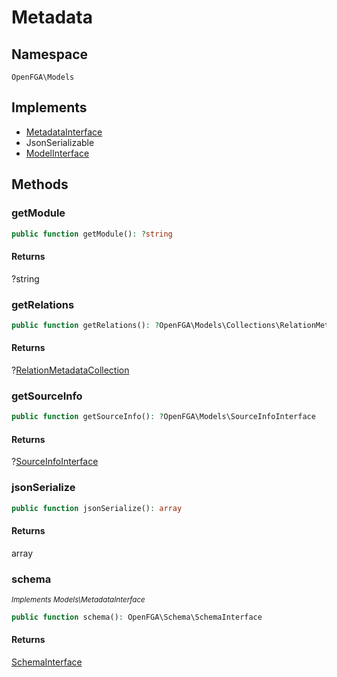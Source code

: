 # Metadata


## Namespace
`OpenFGA\Models`

## Implements
* [MetadataInterface](Models/MetadataInterface.md)
* JsonSerializable
* [ModelInterface](Models/ModelInterface.md)



## Methods
### getModule


```php
public function getModule(): ?string
```



#### Returns
?string

### getRelations


```php
public function getRelations(): ?OpenFGA\Models\Collections\RelationMetadataCollection
```



#### Returns
?[RelationMetadataCollection](Models/Collections/RelationMetadataCollection.md)

### getSourceInfo


```php
public function getSourceInfo(): ?OpenFGA\Models\SourceInfoInterface
```



#### Returns
?[SourceInfoInterface](Models/SourceInfoInterface.md)

### jsonSerialize


```php
public function jsonSerialize(): array
```



#### Returns
array

### schema

*<small>Implements Models\MetadataInterface</small>*  

```php
public function schema(): OpenFGA\Schema\SchemaInterface
```



#### Returns
[SchemaInterface](Schema/SchemaInterface.md)

